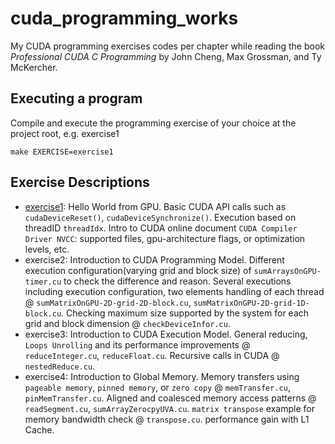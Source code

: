 # cuda_programming_works
My CUDA programming exercises codes per chapter while reading the book *Professional CUDA C Programming* by John Cheng, Max Grossman, and Ty McKercher.

## Executing a program
Compile and execute the programming exercise of your choice at the project root, e.g. exercise1
```
make EXERCISE=exercise1
```

## Exercise Descriptions
* [exercise1](exercise1/): Hello World from GPU. Basic CUDA API calls such as `cudaDeviceReset()`, `cudaDeviceSynchronize()`. Execution based on threadID `threadIdx`. Intro to CUDA online document `CUDA Compiler Driver NVCC`: supported files, gpu-architecture flags, or optimization levels, etc.
* exercise2: Introduction to CUDA Programming Model. Different execution configuration(varying grid and block size) of `sumArraysOnGPU-timer.cu` to check the difference and reason. Several executions including execution configuration, two elements handling of each thread @ `sumMatrixOnGPU-2D-grid-2D-block.cu`, `sumMatrixOnGPU-2D-grid-1D-block.cu`. Checking maximum size supported by the system for each grid and block dimension @ `checkDeviceInfor.cu`.
* exercise3: Introduction to CUDA Execution Model. General reducing, `Loops Unrolling` and its performance improvements @ `reduceInteger.cu`, `reduceFloat.cu`. Recursive calls in CUDA @ `nestedReduce.cu`.
* exercise4: Introduction to Global Memory. Memory transfers using `pageable memory`, `pinned memory`, or `zero copy` @ `memTransfer.cu`, `pinMemTransfer.cu`. Aligned and coalesced memory access patterns @ `readSegment.cu`, `sumArrayZerocpyUVA.cu`. `matrix transpose` example for memory bandwidth check @ `transpose.cu`. performance gain with L1 Cache.
